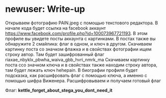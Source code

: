 # newuser: Write-up

Открываем фотографию PAIN.jpeg с помощью текстового редактора. В начале кода будет ссылка на facebook аккаунт https://www.facebook.com/profile.php?id=100073967721193. 
В этом профиле вы увидете посты аккаунта с картинками. В постах также вы обнаружите 2 смайлика: флаг в одном, и ключ в другом. 
Скачиваем картинку поста со значком флажка и в свойствах фотографии ищем строку автор. Там будет зашифрованный флаг riaxae_nbyklx_pbwha_waiva_gbb_hvri_nmrk_ma
Скачиваем картинку поста ссо значком ключа и в свойствах также находим строку автора, там будет лежать ключ hehepain.
В биографии профиля будет подсказка, как расшифровать флаг с помощью ключа, а именно с помощью шифра Виженера. 
Расшифровываем и получаем готовый флаг 

Флаг: **kettle_forget_about_stega_you_dont_need_it**

